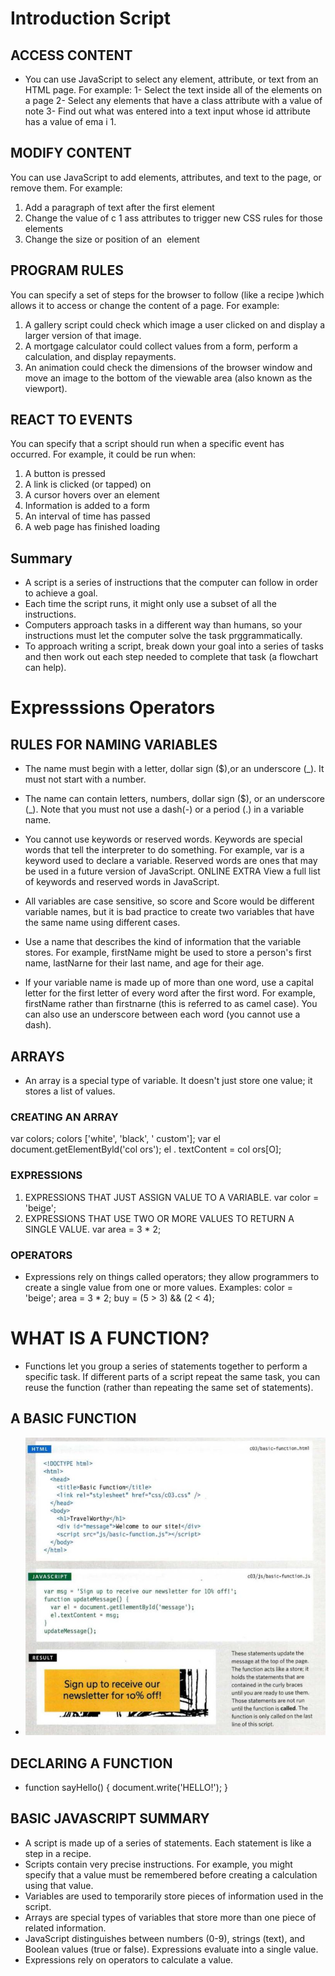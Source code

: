# Introduction Script

## ACCESS CONTENT
* You can use JavaScript to select any element, attribute, or text from an
HTML page. For example:
1- Select the text inside all of the <hl> elements on a page
2- Select any elements that have a class attribute with a value of note
3- Find out what was entered into a text input whose id attribute has a
value of ema i 1.

## MODIFY CONTENT
You can use JavaScript to add elements, attributes, and text to the page, or remove them. For example:
1. Add a paragraph of text after the first <hl> element
2. Change the value of c 1 ass attributes to trigger new CSS rules
for those elements
3. Change the size or position of an <img> element

## PROGRAM RULES
You can specify a set of steps for the browser to follow (like a recipe )which allows it to access or change the content of a page. For example:
1. A gallery script could check which image a user clicked on and display
a larger version of that image.
2. A mortgage calculator could collect values from a form, perform a calculation, and display repayments.
4. An animation could check the dimensions of the browser window and move an image to the bottom of the viewable area (also known as the viewport).

## REACT TO EVENTS
You can specify that a script should run when a specific event has occurred. For example, it could be run when:
1. A button is pressed
2. A link is clicked (or tapped) on
3. A cursor hovers over an element
4. Information is added to a form
5. An interval of time has passed
6. A web page has finished loading

## Summary
* A script is a series of instructions that the computer can follow in order to achieve a goal.
* Each time the script runs, it might only use a subset of all the instructions.
* Computers approach tasks in a different way than humans, so your instructions must let the computer solve the task prggrammatically.
* To approach writing a script, break down your goal into a series of tasks and then work out each step needed to complete that task (a flowchart can help). 

# Expresssions Operators

## RULES FOR NAMING VARIABLES
* The name must begin with a letter, dollar sign ($),or an underscore (_). It must not start with a number.

* The name can contain letters, numbers, dollar sign ($), or an underscore (_). Note that you must not use a dash(-) or a period (.) in a variable name. 

* You cannot use keywords or reserved words. Keywords are special words that tell the interpreter to do something. For example, var is a keyword used to declare a variable. Reserved words are ones that may be used
in a future version of JavaScript.
ONLINE EXTRA
View a full list of keywords and
reserved words in JavaScript. 

* All variables are case sensitive, so score and Score would be different variable names, but it is bad practice to create two
variables that have the same name using different cases.

* Use a name that describes the kind of information that the variable stores. For example, firstName might be used to store a person's first name, lastNarne for their last name, and age for their age.

* If your variable name is made up of more than one word, use a capital letter for the first letter of every word after the first word.
For example, firstName rather than firstnarne (this is referred to as camel case). You can also use an underscore between each word (you cannot use a dash).

## ARRAYS
* An array is a special type of variable. It doesn't just store one value; it stores a list of values. 

### CREATING AN ARRAY
var colors;
colors ['white', 'black', ' custom'];
var el document.getElementByld('col ors');
el . textContent = col ors[O]; 

### EXPRESSIONS
1. EXPRESSIONS THAT JUST ASSIGN VALUE TO A VARIABLE.
var color = 'beige'; 
2. EXPRESSIONS THAT USE TWO OR MORE VALUES TO RETURN A SINGLE VALUE.
var area = 3 * 2;

### OPERATORS
* Expressions rely on things called operators; they allow programmers to create a single value from one or more values.
Examples:
color = 'beige'; 
area = 3 * 2;
buy = (5 > 3) && (2 < 4);

# WHAT IS A FUNCTION? 
* Functions let you group a series of statements together to perform a specific task. If different parts of a script repeat the same task, you can reuse the function (rather than repeating the same set of statements).

## A BASIC FUNCTION 
* <img src="Capture.jpg" alt="">

## DECLARING A FUNCTION
* function sayHello() {
    document.write('HELLO!');
}


## BASIC JAVASCRIPT SUMMARY
* A script is made up of a series of statements. Each statement is like a step in a recipe.
* Scripts contain very precise instructions. For example, you might specify that a value must be remembered before creating a calculation using that value.
* Variables are used to temporarily store pieces of information used in the script.
* Arrays are special types of variables that store more than one piece of related information.
* JavaScript distinguishes between numbers (0-9), strings (text), and Boolean values (true or false). Expressions evaluate into a single value.
* Expressions rely on operators to calculate a value.

